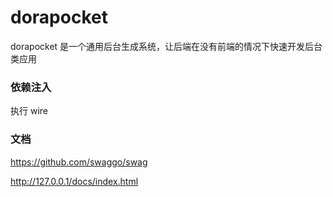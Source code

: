 # dorapocket
dorapocket 是一个通用后台生成系统，让后端在没有前端的情况下快速开发后台类应用



### 依赖注入

执行
wire

### 文档
https://github.com/swaggo/swag

http://127.0.0.1/docs/index.html